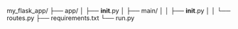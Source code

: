 my_flask_app/
├── app/
│   ├── __init__.py
│   ├── main/
│   │   ├── __init__.py
│   │   └── routes.py
├── requirements.txt
└── run.py